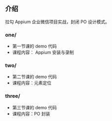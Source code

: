 ## 介绍

拉勾 Appium 企业微信项目实战，封闭 PO 设计模式。
### one/  
   - 第一节课的 demo 代码
   - 课程内容： Appium 安装与录制
### two/  
   - 第二节课的 demo 代码
   - 课程内容：元素定位
### three/  
   - 第三节课的 demo 代码
   - 课程内容：PO 封装